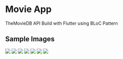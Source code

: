 # Movie App

TheMovieDB API Build with Flutter using BLoC Pattern

## Sample Images

<img src="https://github.com/jose-bamboo/tmdb_flutter/blob/master/github_image/intro.png"/>
<img src="https://github.com/jose-bamboo/tmdb_flutter/blob/master/github_image/first_page.png"/>
<img src="https://github.com/jose-bamboo/tmdb_flutter/blob/master/github_image/second_page.png"/>
<img src="https://github.com/jose-bamboo/tmdb_flutter/blob/master/github_image/third_page.png"/>
<img src="https://github.com/jose-bamboo/tmdb_flutter/blob/master/github_image/fourth_page.png"/>
<img src="https://github.com/jose-bamboo/tmdb_flutter/blob/master/github_image/fifth_page.png"/>
<img src="https://github.com/jose-bamboo/tmdb_flutter/blob/master/github_image/sixth_page.png"/>
